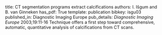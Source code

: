 title: CT segmentation programs extract calcifications
authors: I. Išgum and B. van Ginneken
has_pdf: True
template: publication
bibkey: isgu03
published_in: Diagnostic Imaging Europe
pub_details: <i>Diagnostic Imaging Europe</i> 2003;19:11-16
Technique offers a first step toward comprehensive, automatic, quantitative analysis of calcifications from CT scans.

